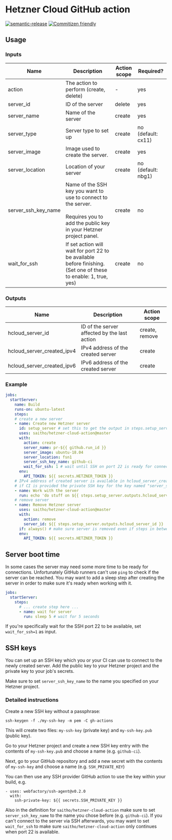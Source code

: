 # Hetzner Cloud GitHub action

[![semantic-release](https://img.shields.io/badge/%20%20%F0%9F%93%A6%F0%9F%9A%80-semantic--release-e10079.svg)](https://github.com/semantic-release/semantic-release)
[![Commitizen friendly](https://img.shields.io/badge/commitizen-friendly-brightgreen.svg)](http://commitizen.github.io/cz-cli/)

## Usage

### Inputs

| Name | Description | Action scope | Required? |
| ---- | ----------- | ------------ | --------- |
| action | The action to perform (create, delete) | - | yes |
| server_id | ID of the server | delete | yes |
| server_name | Name of the server | create | yes |
| server_type | Server type to set up | create | no (default: cx11) |
| server_image | Image used to create the server. | create | yes |
| server_location | Location of your server | create | no (default: nbg1) |
| server_ssh_key_name | Name of the SSH key you want to use to connect to the server.<br /><br />Requires you to add the public key in your Hetzner project panel. | create | no |
| wait_for_ssh | If set action will wait for port 22 to be available before finishing. (Set one of these to enable: 1, true, yes) | create | no |

### Outputs

| Name                       | Description                                  | Action scope   |
| -------------------------- | -------------------------------------------- | -------------- |
| hcloud_server_id           | ID of the server affected by the last action | create, remove |
| hcloud_server_created_ipv4 | IPv4 address of the created server           | create         |
| hcloud_server_created_ipv6 | IPv6 address of the created server           | create         |

### Example

```yaml
jobs:
  startServer:
    name: Build
    runs-on: ubuntu-latest
    steps:
    # create a new server
    - name: Create new Hetzner server
      id: setup_server # set this to get the output in steps.setup_server.outputs
      uses: saitho/hetzner-cloud-action@master
      with:
        action: create
        server_name: pr-${{ github.run_id }}
        server_image: ubuntu-18.04
        server_location: fsn1
        server_ssh_key_name: github-ci
        wait_for_ssh: 1 # wait until SSH on port 22 is ready for connections
      env:
        API_TOKEN: ${{ secrets.HETZNER_TOKEN }}
    # IPv4 address of created server is available in hcloud_server_created_ipv4
    # if CI is provided the private SSH key for the key named "server_ssh_key_name" it can connect via SSH
    - name: Work with the server
      run: echo 'do stuff on ${{ steps.setup_server.outputs.hcloud_server_created_ipv4 }}'
    # remove server
    - name: Remove Hetzner server
      uses: saitho/hetzner-cloud-action@master
      with:
        action: remove
        server_id: ${{ steps.setup_server.outputs.hcloud_server_id }}
      if: always() # make sure server is removed even if steps in between fail
      env:
        API_TOKEN: ${{ secrets.HETZNER_TOKEN }}
```

## Server boot time

In some cases the server may need some more time to be ready for connections.
Unfortunately GitHub runners can't use `ping` to check if the server can be reached.
You may want to add a sleep step after creating the server in order to make sure it's ready when working with it.

```yaml
jobs:
  startServer:
    steps:
      # ... create step here ...
      - name: wait for server
        run: sleep 5 # wait for 5 seconds
```

If you're specifically wait for the SSH port 22 to be available, set `wait_for_ssh=1` as input.

## SSH keys

You can set up an SSH key which you or your CI can use to connect to the newly created server.
Add the public key to your Hetzner project and the private key to your job's secrets.

Make sure to set `server_ssh_key_name` to the name you specified on your Hetzner project.

### Detailed instructions


Create a new SSH key without a passphrase:

```
ssh-keygen -f ./my-ssh-key -m pem -C gh-actions
```

This will create two files: `my-ssh-key` (private key) and `my-ssh-key.pub` (public key).

Go to your Hetzner project and create a new SSH key entry with the contents of `my-ssh-key.pub` and choose a name (e.g. `github-ci`).

Next, go to your GitHub repository and add a new secret with the contents of `my-ssh-key` and choose a name (e.g. `SSH_PRIVATE_KEY`)

You can then use any SSH provider GitHub action to use the key within your build, e.g.

```
- uses: webfactory/ssh-agent@v0.2.0
  with:
    ssh-private-key: ${{ secrets.SSH_PRIVATE_KEY }}
```

Also in the definition for `saitho/hetzner-cloud-action` make sure to set `server_ssh_key_name` to the name you chose before (e.g. `github-ci`). If you can't connect to the server via SSH afterwards, you may want to set `wait_for_ssh` to make sure `saitho/hetzner-cloud-action` only continues when port 22 is available.
